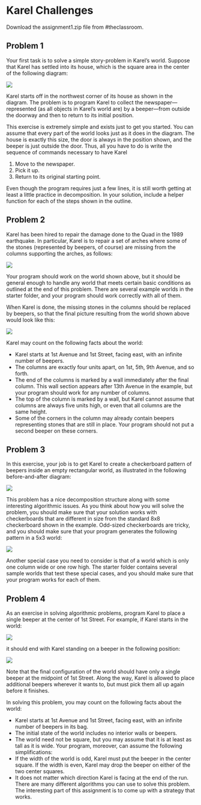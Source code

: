 # Karel Challenges
Download the assignment1.zip file from #theclassroom.

## Problem 1 

Your first task is to solve a simple story-problem in Karel’s world. Suppose that Karel has settled into its house, which is the square area in the center of the following diagram: 

![](https://d2mxuefqeaa7sj.cloudfront.net/s_62BF8D5E2883315F0D914680708F19E10B8CDDA92A60AAA20CE15884013BF17E_1518067035931_Screen+Shot+2018-02-07+at+10.16.56+PM.png)


Karel starts off in the northwest corner of its house as shown in the diagram. The problem is to program Karel to collect the newspaper—represented (as all objects in Karel’s world are) by a beeper—from outside the doorway and then to return to its initial position. 

This exercise is extremely simple and exists just to get you started. You can assume that every part of the world looks just as it does in the diagram. The house is exactly this size, the door is always in the position shown, and the beeper is just outside the door. Thus, all you have to do is write the sequence of commands necessary to have Karel 


1.  Move to the newspaper. 
2.  Pick it up. 
3.  Return to its original starting point. 

Even though the program requires just a few lines, it is still worth getting at least a little practice in decomposition. In your solution, include a helper function for each of the steps shown in the outline. 


## Problem 2 

Karel has been hired to repair the damage done to the Quad in the 1989 earthquake. In particular, Karel is to repair a set of arches where some of the stones (represented by beepers, of course) are missing from the columns supporting the arches, as follows: 

![](https://d2mxuefqeaa7sj.cloudfront.net/s_62BF8D5E2883315F0D914680708F19E10B8CDDA92A60AAA20CE15884013BF17E_1518067002899_Screen+Shot+2018-02-07+at+10.16.22+PM.png)


Your program should work on the world shown above, but it should be general enough to handle any world that meets certain basic conditions as outlined at the end of this problem. There are several example worlds in the starter folder, and your program should work correctly with all of them. 

When Karel is done, the missing stones in the columns should be replaced by beepers, so that the final picture resulting from the world shown above would look like this: 

![](https://d2mxuefqeaa7sj.cloudfront.net/s_62BF8D5E2883315F0D914680708F19E10B8CDDA92A60AAA20CE15884013BF17E_1518066962776_Screen+Shot+2018-02-07+at+10.15.39+PM.png)


Karel may count on the following facts about the world: 

-  Karel starts at 1st Avenue and 1st Street, facing east, with an infinite number of beepers. 
-  The columns are exactly four units apart, on 1st, 5th, 9th Avenue, and so forth. 
-  The end of the columns is marked by a wall immediately after the final column. This wall section appears after 13th Avenue in the example, but your program should work for any number of columns. 
- The top of the column is marked by a wall, but Karel cannot assume that columns are always five units high, or even that all columns are the same height. 
- Some of the corners in the column may already contain beepers representing stones that are still in place. Your program should not put a second beeper on these corners. 


## Problem 3 

In this exercise, your job is to get Karel to create a checkerboard pattern of beepers inside an empty rectangular world, as illustrated in the following before-and-after diagram: 

![](https://d2mxuefqeaa7sj.cloudfront.net/s_62BF8D5E2883315F0D914680708F19E10B8CDDA92A60AAA20CE15884013BF17E_1518066929208_Screen+Shot+2018-02-07+at+10.14.59+PM.png)


This problem has a nice decomposition structure along with some interesting algorithmic issues. As you think about how you will solve the problem, you should make sure that your solution works with checkerboards that are different in size from the standard 8x8 checkerboard shown in the example. Odd-sized checkerboards are tricky, and you should make sure that your program generates the following pattern in a 5x3 world: 

![](https://d2mxuefqeaa7sj.cloudfront.net/s_62BF8D5E2883315F0D914680708F19E10B8CDDA92A60AAA20CE15884013BF17E_1518067138072_Screen+Shot+2018-02-07+at+10.18.31+PM.png)


Another special case you need to consider is that of a world which is only one column wide or one row high. The starter folder contains several sample worlds that test these special cases, and you should make sure that your program works for each of them. 


## Problem 4

 As an exercise in solving algorithmic problems, program Karel to place a single beeper at the center of 1st Street. For example, if Karel starts in the world:

![](https://d2mxuefqeaa7sj.cloudfront.net/s_62BF8D5E2883315F0D914680708F19E10B8CDDA92A60AAA20CE15884013BF17E_1518067634431_Screen+Shot+2018-02-07+at+10.26.44+PM.png)


 
 it should end with Karel standing on a beeper in the following position: 

![](https://d2mxuefqeaa7sj.cloudfront.net/s_62BF8D5E2883315F0D914680708F19E10B8CDDA92A60AAA20CE15884013BF17E_1518067640769_Screen+Shot+2018-02-07+at+10.26.58+PM.png)


 
 Note that the final configuration of the world should have only a single beeper at the midpoint of 1st Street. Along the way, Karel is allowed to place additional beepers wherever it wants to, but must pick them all up again before it finishes. 
 
 In solving this problem, you may count on the following facts about the world: 
 

-  Karel starts at 1st Avenue and 1st Street, facing east, with an infinite number of beepers in its bag. 
- The initial state of the world includes no interior walls or beepers. 
- The world need not be square, but you may assume that it is at least as tall as it is wide. Your program, moreover, can assume the following simplifications: 
- If the width of the world is odd, Karel must put the beeper in the center square. If the width is even, Karel may drop the beeper on either of the two center squares. 
- It does not matter which direction Karel is facing at the end of the run. There are many different algorithms you can use to solve this problem. The interesting part of this assignment is to come up with a strategy that works.

